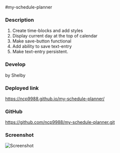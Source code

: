 #my-schedule-planner

### Description 
1. Create time-blocks and add styles
2. Display current day at the top of calendar
3. Make save-button functional
4. Add ability to save text-entry
5. Make text-entry persistent.

### Develop 
by Shelby 

### Deployed link
https://ncp9988.github.io/my-schedule-planner/

### GitHub
https://github.com/ncp9988/my-schedule-planner.git

### Screenshot
![Screenshot](href="./assets/screenshot.png")
